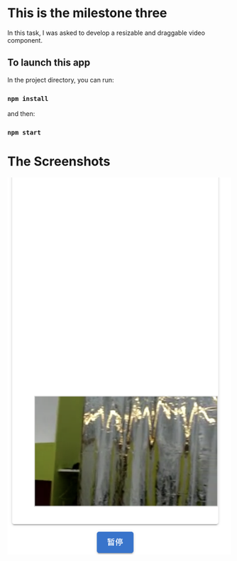# This is the milestone three

In this task, I was asked to develop a resizable and draggable video component.

## To launch this app

In the project directory, you can run:

### `npm install`

and then:

### `npm start`

# The Screenshots
![Homepage](https://github.com/MrOrangeLiu/my-milestones/blob/milestone3/screenshots/screenshot1.png)
